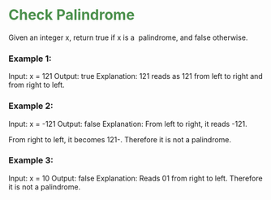 # <span style="color:#4B904C">Check Palindrome</span>

Given an integer x, return true if x is a  palindrome, and false otherwise.
 
### Example 1:

Input: x = 121 Output: true Explanation: 121 reads as 121 from left to right and 
from right to left. 

### Example 2:
Input: x = -121 Output: false Explanation: From left to right, it reads -121. 

From right to left, it becomes 121-. 
Therefore it is not a palindrome. 

### Example 3:

Input: x = 10 Output: false Explanation: Reads 01 from right to left. Therefore it is not a palindrome. 
